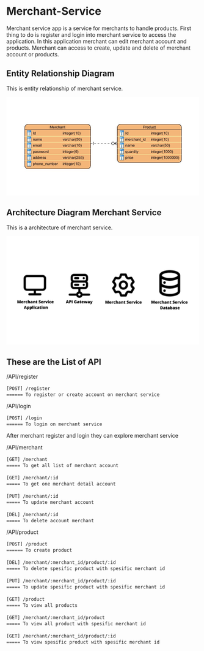 # Merchant-Service
Merchant service app is a service for merchants to handle products. First thing to do is register and login into merchant service to access the application. In this application merchant can edit merchant account and products. Merchant can access to create, update and delete of merchant account or products.

## Entity Relationship Diagram
This is entity relationship of merchant service.

![ERD Merchant Service](/asset/erd.jpg)


## Architecture Diagram Merchant Service
This is a architecture of merchant service.

![Architecture Diagram Merchant Service](/asset/architecture.jpg)


## These are the List of API

/API/register
```
[POST] /register
====== To register or create account on merchant service
```

/API/login
```
[POST] /login
====== To login on merchant service
```

After merchant register and login they can explore merchant service

/API/merchant
```
[GET] /merchant
===== To get all list of merchant account

[GET] /merchant/:id
===== To get one merchant detail account

[PUT] /merchant/:id
===== To update merchant account

[DEL] /merchant/:id
===== To delete account merchant
```

/API/product
```
[POST] /product
====== To create product

[DEL] /merchant/:merchant_id/product/:id
===== To delete spesific product with spesific merchant id

[PUT] /merchant/:merchant_id/product/:id
===== To update spesific product with spesific merchant id

[GET] /product
===== To view all products

[GET] /merchant/:merchant_id/product
===== To view all product with spesific merchant id

[GET] /merchant/:merchant_id/product/:id
===== To view spesific product with spesific merchant id
```